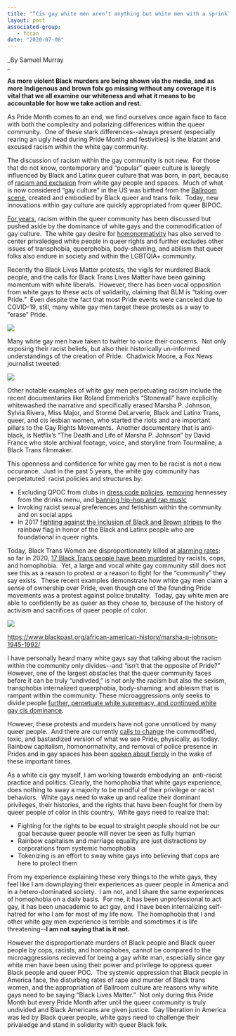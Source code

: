```yaml
---
title: "“Cis gay white men aren’t anything but white men with a sprinkle of sugar”-- White Supremacy at Pride, Queer History Erasure, and Black Lives Matter (Amir Khadar, 2017)"
layout: post
associated-group:
   - fccan
date: "2020-07-08"
---
```


_By Samuel Murray  
_

**As more violent Black murders are being shown via the media, and as more Indigenous and brown folx go missing without any coverage it is vital that we all examine our whiteness and what it means to be accountable for how we take action and rest.**

As Pride Month comes to an end, we find ourselves once again face to face with both the complexity and polarizing differences within the queer community.  One of these stark differences--always present (especially rearing an ugly head during Pride Month and festivities) is the blatant and excused racism within the white gay community.    

The discussion of racism within the gay community is not new.  For those that do not know, contemporary and “popular” queer culture is laregly influenced by Black and Latinx queer culture that was born, in part, because of [racism and exclusion](https://www.vice.com/en_us/article/kwkwqy/the-lgbtq-icon-behind-frank-oceans-endless) from white gay people and spaces.  Much of what is now considered “gay culture” in the US was birthed from the [Ballroom scene](https://www.oprahmag.com/life/a23601818/queer-cultural-appropriation-definition/), created and embodied by Black queer and trans folk.  Today, new innovations within gay culture are quickly appropriated from queer BIPOC.   

[For years](https://www.npsk12.com/cms/lib/VA02208074/Centricity/Domain/5750/In%20the%20Dark%20Room-%20Homosexuality%20and_as%20Blackness%20in%20James%20Baldwin%20Giovanni%20Room.pdf), racism within the queer community has been discussed but pushed aside by the dominance of white gays and the commodification of gay culture.  The white gay desire for [homonormativity](https://www.pride.com/firstperson/2017/10/12/what-homonormativity) has also served to center privaledged white people in queer rights and further excludes other issues of transphobia, queerphobia, body-shaming, and abilism that queer folks also endure in society and within the LGBTQIA+ community.    

Recently the Black Lives Matter protests, the vigils for murdered Black people, and the calls for Black Trans Lives Matter have been gaining momentum with white liberals.  However, there has been vocal opposition from white gays to these acts of solidarity, claiming that BLM is “taking over Pride.”  Even despite the fact that most Pride events were canceled due to COVID-19, still, many white gay men target these protests as a way to “erase” Pride.    

![](https://lh4.googleusercontent.com/m18P7f4s-zi7Zjd6kg3zEn86jRsOlnO35Lyl8ikoBiSwcJtgJeWKKuVh9IMEgVKhXXxtWY3W0nVlXLtShHFyedHanmLVTZ6q8I4HSs0SJ2p2uKdPXsGXqkvE6k8QZOZSYgJIHPVh)

Many white gay men have taken to twitter to voice their concerns.  Not only exposing their racist beliefs, but also their historically un-informed understandings of the creation of Pride.  Chadwick Moore, a Fox News journalist tweeted:   

![](https://lh6.googleusercontent.com/8JQVHIHibC1rFzwl_EVBMN0A1xGD5k0pB-ZxC4orCtdsY2tFJ4lDeePJlWV6nRBSozwAYwqFh9gLlEvLjPyXoSaVgK6GNbqlluzluKm6F-cdoLw1OGlGJenYwsSx8jjQqF0Ytgt-)

Other notable examples of white gay men perpetuating racism include the recent documentaries like Roland Emmerich’s “Stonewall” have explicitly whitewashed the narrative and specifically erased Marsha P. Johnson, Sylvia Rivera, Miss Major, and Stormé DeLarverie, Black and Latinx Trans, queer, and cis lesbian women, who started the riots and are important pillars to the Gay Rights Movements.  Another documentary that is anti-black, is Netflix’s “The Death and Life of Marsha P. Johnson” by David France who stole archival footage, voice, and storyline from Tourmaline, a Black Trans filmmaker.   

This openness and confidence for white gay men to be racist is not a new occurance.  Just in the past 5 years, the white gay community has perpetatuted  racist policies and structures by: 

- Excluding QPOC from clubs in [dress code policies](https://triblive.com/local/pittsburgh-allegheny/protesters-contend-downtown-pittsburgh-bar-has-dress-code-that-discriminates-against-blacks/), [removing](https://www.vice.com/en_us/article/d7bd9k/gay-bars-can-be-mind-bogglingly-racist) hennessey from the drinks menu, and [banning hip-hop and rap music](https://blockclubchicago.org/2019/05/30/progress-bar-slammed-as-racist-for-banning-djs-from-playing-rap/) 
- Invoking racist sexual preferences and fetishism within the community and on social apps
- In 2017 [fighting against the inclusion of Black and Brown stripes](https://www.vox.com/culture/2017/6/20/15821858/gay-pride-flag-philadelphia-fight-explained) to the rainbow flag in honor of the Black and Latinx people who are foundational in queer rights. 

Today, Black Trans Women are disproportionately killed at [alarming rates](https://time.com/5601227/two-black-trans-women-murders-in-dallas-anti-trans-violence/): so far in 2020, [17 Black Trans people have been murdered](https://www.hrc.org/resources/violence-against-the-trans-and-gender-non-conforming-community-in-2020) by racists, cops, and homophobia.  Yet, a large and vocal white gay community still does not see this as a reason to protest or a reason to fight for the “community” they say exists.  These recent examples demonstrate how white gay men claim a sense of ownership over Pride, even though one of the founding Pride movements was a protest against police brutality.  Today, gay white men are able to confidently be as queer as they chose to, because of the history of activism and sacrifices of queer people of color.    

![](https://lh4.googleusercontent.com/jgsUpEtD1zd-GfIurMjHjo_LIGIuxNstRMMHE9FhuSGUNSSUasgq3falPmPHnKNCwvxwdysHamWKhp2P3Bq0thOh1ymYsUt_Mv9DoVWmTte1hQlklKF56WkTbfx7oAHssE8Q-cSd)

https://www.blackpast.org/african-american-history/marsha-p-johnson-1945-1992/

I have personally heard many white gays say that talking about the racism within the community only divides--and “isn’t that the opposite of Pride?”  However, one of the largest obstacles that the queer community faces before it can be truly “undivded,” is not only the racism but also the sexism, transphobia internalized queerphobia, body-shaming, and ableism that is rampant within the community. These microaggressions only seeks to divide people [further, perpetuate white supremacy, and continued white gay cis dominance](https://deepblue.lib.umich.edu/bitstream/handle/2027.42/98926/alkulick.pdf;sequence=1).    

However, these protests and murders have not gone unnoticed by many queer people.  And there are currently [calls to change](https://www.nbcsandiego.com/news/local/sd-pride-bans-law-enforcement-from-joining-parade-until-policy-reform-demands-are-met/2345759/) the commodified, toxic, and bastardized version of what we see Pride, physically, as today.  Rainbow capitalism, homonormativity, and removal of police presence in Prides and in gay spaces has been [spoken about fiercly](https://www.theguardian.com/world/2019/jun/13/cops-out-of-pride-lgbt-police) in the wake of these important times.    

As a white cis gay myself, I am working towards embodying an  anti-racist practice and politics. Clearly, the homophobia that white gays experience, does nothing to sway a majority to be mindful of their privilege or racist behaviors.  White gays need to wake up and realize their dominant privileges, their histories, and the rights that have been fought for them by queer people of color in this country.  White gays need to realize that:

- Fighting for the rights to be equal to straight people should not be our goal because queer people will never be seen as fully human 
- Rainbow capitalism and marriage equality are just distractions by corporations from systemic homophobia 
- Tokenizing is an effort to sway white gays into believing that cops are here to protect them

From my experience explaining these very things to the white gays, they feel like I am downplaying their experiences as queer people in America and in a hetero-dominated society.  I am not, and I share the same experiences of homophobia on a daily basis.  For me, it has been unprofessional to act gay, it has been unacademic to act gay, and I have been internalizing self-hatred for who I am for most of my life now.  The homophobia that I and other white gay men experience is terrible and sometimes it is life threatening--**I am not saying that is it not.**   

However the disproportionate murders of Black people and Black queer people by cops, racists, and homophobes, cannot be compared to the microaggressions recieved for being a gay white man, especially since gay white men have been using their power and privilege to oppress queer Black people and queer POC.  The systemic oppression that Black people in America face, the disturbing rates of rape and murder of Black trans women, and the appropriation of Ballroom culture are reasons why white gays need to be saying “Black Lives Matter.”  Not only during this Pride Month but every Pride Month after until the queer community is truly undivided and Black Americans are given justice.  Gay liberation in America was led by Black queer people, white gays need to challenge their privaledge and stand in solidarity with queer Black folk.
